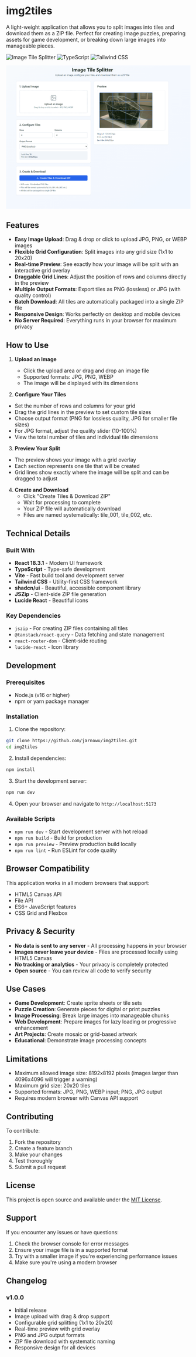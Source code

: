 
# img2tiles

A light-weight application that allows you to split images into tiles and download them as a ZIP file. Perfect for creating image puzzles, preparing assets for game development, or breaking down large images into manageable pieces.

![Image Tile Splitter](https://img.shields.io/badge/React-18.3.1-blue) ![TypeScript](https://img.shields.io/badge/TypeScript-latest-blue) ![Tailwind CSS](https://img.shields.io/badge/Tailwind%20CSS-latest-blue)

![Tiles Preview](public/img2tiles.png)

## Features

- **Easy Image Upload**: Drag & drop or click to upload JPG, PNG, or WEBP images
- **Flexible Grid Configuration**: Split images into any grid size (1x1 to 20x20)
- **Real-time Preview**: See exactly how your image will be split with an interactive grid overlay
- **Draggable Grid Lines**: Adjust the position of rows and columns directly in the preview
- **Multiple Output Formats**: Export tiles as PNG (lossless) or JPG (with quality control)
- **Batch Download**: All tiles are automatically packaged into a single ZIP file
- **Responsive Design**: Works perfectly on desktop and mobile devices
- **No Server Required**: Everything runs in your browser for maximum privacy

## How to Use

1. **Upload an Image**
   - Click the upload area or drag and drop an image file
   - Supported formats: JPG, PNG, WEBP
   - The image will be displayed with its dimensions

2. **Configure Your Tiles**
 - Set the number of rows and columns for your grid
  - Drag the grid lines in the preview to set custom tile sizes
   - Choose output format (PNG for lossless quality, JPG for smaller file sizes)
   - For JPG format, adjust the quality slider (10-100%)
   - View the total number of tiles and individual tile dimensions

3. **Preview Your Split**
 - The preview shows your image with a grid overlay
 - Each section represents one tile that will be created
  - Grid lines show exactly where the image will be split and can be dragged to adjust

4. **Create and Download**
   - Click "Create Tiles & Download ZIP"
   - Wait for processing to complete
   - Your ZIP file will automatically download
   - Files are named systematically: tile_001, tile_002, etc.

## Technical Details

### Built With

- **React 18.3.1** - Modern UI framework
- **TypeScript** - Type-safe development
- **Vite** - Fast build tool and development server
- **Tailwind CSS** - Utility-first CSS framework
- **shadcn/ui** - Beautiful, accessible component library
- **JSZip** - Client-side ZIP file generation
- **Lucide React** - Beautiful icons

### Key Dependencies

- `jszip` - For creating ZIP files containing all tiles
- `@tanstack/react-query` - Data fetching and state management
- `react-router-dom` - Client-side routing
- `lucide-react` - Icon library

## Development

### Prerequisites

- Node.js (v16 or higher)
- npm or yarn package manager

### Installation

1. Clone the repository:
```bash
git clone https://github.com/jarnowu/img2tiles.git
cd img2tiles
```

2. Install dependencies:
```bash
npm install
```

3. Start the development server:
```bash
npm run dev
```

4. Open your browser and navigate to `http://localhost:5173`

### Available Scripts

- `npm run dev` - Start development server with hot reload
- `npm run build` - Build for production
- `npm run preview` - Preview production build locally
- `npm run lint` - Run ESLint for code quality

## Browser Compatibility

This application works in all modern browsers that support:
- HTML5 Canvas API
- File API
- ES6+ JavaScript features
- CSS Grid and Flexbox

## Privacy & Security

- **No data is sent to any server** - All processing happens in your browser
- **Images never leave your device** - Files are processed locally using HTML5 Canvas
- **No tracking or analytics** - Your privacy is completely protected
- **Open source** - You can review all code to verify security

## Use Cases

- **Game Development**: Create sprite sheets or tile sets
- **Puzzle Creation**: Generate pieces for digital or print puzzles
- **Image Processing**: Break large images into manageable chunks
- **Web Development**: Prepare images for lazy loading or progressive enhancement
- **Art Projects**: Create mosaic or grid-based artwork
- **Educational**: Demonstrate image processing concepts

## Limitations

- Maximum allowed image size: 8192x8192 pixels (images larger than 4096x4096 will trigger a warning)
- Maximum grid size: 20x20 tiles
- Supported formats: JPG, PNG, WEBP input; PNG, JPG output
- Requires modern browser with Canvas API support

## Contributing

To contribute:
1. Fork the repository
2. Create a feature branch
3. Make your changes
4. Test thoroughly
5. Submit a pull request

## License

This project is open source and available under the [MIT License](LICENSE).

## Support

If you encounter any issues or have questions:
1. Check the browser console for error messages
2. Ensure your image file is in a supported format
3. Try with a smaller image if you're experiencing performance issues
4. Make sure you're using a modern browser

## Changelog

### v1.0.0
- Initial release
- Image upload with drag & drop support
- Configurable grid splitting (1x1 to 20x20)
- Real-time preview with grid overlay
- PNG and JPG output formats
- ZIP file download with systematic naming
- Responsive design for all devices
